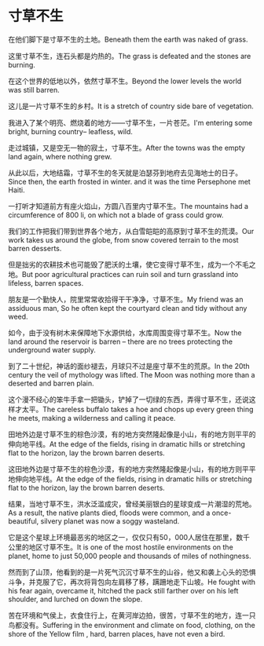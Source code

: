 # 寸草不生

<p><span class="chinese">在他们脚下是寸草不生的土地。</span><span class="english">Beneath them the earth was naked of grass.</span></p>

<p><span class="chinese">这里寸草不生，连石头都是灼热的。</span><span class="english">The grass is defeated and the stones are burning.</span></p>

<p><span class="chinese">在这个世界的低地以外，依然寸草不生。</span><span class="english">Beyond the lower levels the world was still barren.</span></p>

<p><span class="chinese">这儿是一片寸草不生的乡村。</span><span class="english">It is a stretch of country side bare of vegetation.</span></p>

<p><span class="chinese">我进入了某个明亮、燃烧着的地方——寸草不生，一片苍茫。</span><span class="english">I'm entering some bright, burning country– leafless, wild.</span></p>

<p><span class="chinese">走过城镇，又是空无一物的寂土，寸草不生。</span><span class="english">After the towns was the empty land again, where nothing grew.</span></p>

<p><span class="chinese">从此以后，大地结霜，寸草不生的冬天就是泊瑟芬到地府去见海地士的日子。</span><span class="english">Since then, the earth frosted in winter. and it was the time Persephone met Haiti.</span></p>

<p><span class="chinese">一打听才知道前方有座火焰山，方圆八百里内寸草不生。</span><span class="english">The mountains had a circumference of 800 li, on which not a blade of grass could grow.</span></p>

<p><span class="chinese">我们的工作把我们带到世界各个地方，从白雪皑皑的高原到寸草不生的荒漠。</span><span class="english">Our work takes us around the globe, from snow covered terrain to the most barren desserts.</span></p>

<p><span class="chinese">但是拙劣的农耕技术也可能毁了肥沃的土壤，使它变得寸草不生，成为一个不毛之地。</span><span class="english">But poor agricultural practices can ruin soil and turn grassland into lifeless, barren spaces.</span></p>

<p><span class="chinese">朋友是一个勤快人，院里常常收拾得干干净净，寸草不生。</span><span class="english">My friend was an assiduous man, So he often kept the courtyard clean and tidy without any weed.</span></p>

<p><span class="chinese">如今，由于没有树木来保障地下水源供给，水库周围变得寸草不生。</span><span class="english">Now the land around the reservoir is barren – there are no trees protecting the underground water supply.</span></p>

<p><span class="chinese">到了二十世纪，神话的面纱褪去，月球只不过是座寸草不生的荒原。</span><span class="english">In the 20th century the veil of mythology was lifted. The Moon was nothing more than a deserted and barren plain.</span></p>

<p><span class="chinese">这个漫不经心的笨牛手拿一把锄头，铲掉了一切绿的东西，弄得寸草不生，还说这样才太平。</span><span class="english">The careless buffalo takes a hoe and chops up every green thing he meets, making a wilderness and calling it peace.</span></p>

<p><span class="chinese">田地外边是寸草不生的棕色沙漠，有的地方突然隆起像是小山，有的地方则平平的伸向地平线。</span><span class="english">At the edge of the fields, rising in dramatic hills or stretching flat to the horizon, lay the brown barren deserts.</span></p>

<p><span class="chinese">这田地外边是寸草不生的棕色沙漠，有的地方突然隆起像是小山，有的地方则平平地伸向地平线。</span><span class="english">At the edge of the fields, rising in dramatic hills or stretching flat to the horizon, lay the brown barren deserts.</span></p>

<p><span class="chinese">结果，当地寸草不生，洪水泛滥成灾，曾经美丽银白的星球变成一片潮湿的荒地。</span><span class="english">As a result, the native plants died, floods were common, and a once-beautiful, silvery planet was now a soggy wasteland.</span></p>

<p><span class="chinese">它是这个星球上环境最恶劣的地区之一，仅仅只有50，000人居住在那里，数千公里的地区寸草不生。</span><span class="english">It is one of the most hostile environments on the planet, home to just 50,000 people and thousands of miles of nothingness.</span></p>

<p><span class="chinese">然而到了山顶，他看到的是一片死气沉沉寸草不生的山谷，他又和袭上心头的恐惧斗争，并克服了它，再次将背包向左肩移了移，蹒跚地走下山坡。</span><span class="english">He fought with his fear again, overcame it, hitched the pack still farther over on his left shoulder, and lurched on down the slope.</span></p>

<p><span class="chinese">苦在环境和气侯上，衣食住行上，在黄河岸边拍，很苦，寸草不生的地方，连一只鸟都没有。</span><span class="english">Suffering in the environment and climate on food, clothing, on the shore of the Yellow film , hard, barren places, have not even a bird.</span></p>

